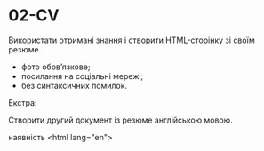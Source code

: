 # 02-CV

Використати отримані знання і створити HTML-сторінку зі своїм резюме.

- фото обов’язкове;
- посилання на соціальні мережі;
- без синтаксичних помилок.

Екстра:

Створити другий документ із резюме англійською мовою.  

наявність &lt;html lang="en"&gt;
